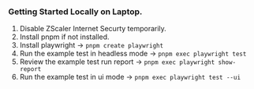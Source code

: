 ### Getting Started Locally on Laptop.
1. Disable ZScaler Internet Securty temporarily.
2. Install pnpm if not installed.
3. Install playwright -> `pnpm create playwright`
4. Run the example test in headless mode -> `pnpm exec playwright test`
5. Review the example test run report -> `pnpm exec playwright show-report`
6. Run the example test in ui mode -> `pnpm exec playwright test --ui`